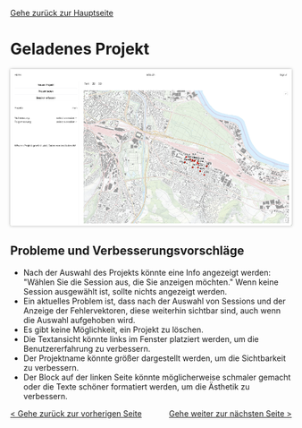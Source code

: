 [Gehe zurück zur Hauptseite](index.html)

# Geladenes Projekt

<img src="screenshots/current_project.png" alt="geladenes-Projekt" style="max-width: 100%; box-shadow: 0 0 5px rgba(0, 0, 0, 0.3);">

## Probleme und Verbesserungsvorschläge

- Nach der Auswahl des Projekts könnte eine Info angezeigt werden: "Wählen Sie die Session aus, die Sie anzeigen möchten." Wenn keine Session ausgewählt ist, sollte nichts angezeigt werden.
- Ein aktuelles Problem ist, dass nach der Auswahl von Sessions und der Anzeige der Fehlervektoren, diese weiterhin sichtbar sind, auch wenn die Auswahl aufgehoben wird.
- Es gibt keine Möglichkeit, ein Projekt zu löschen.
- Die Textansicht könnte links im Fenster platziert werden, um die Benutzererfahrung zu verbessern.
- Der Projektname könnte größer dargestellt werden, um die Sichtbarkeit zu verbessern.
- Der Block auf der linken Seite könnte möglicherweise schmaler gemacht oder die Texte schöner formatiert werden, um die Ästhetik zu verbessern.

<div style="text-align: left; float: left;"><a href="capture_session.html">< Gehe zurück zur vorherigen Seite</a></div>
<div style="text-align: right; float: right;"><a href="logout.html">Gehe weiter zur nächsten Seite ></a></div>
